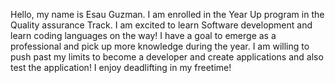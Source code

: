 Hello, my name is Esau Guzman. 
I am enrolled in the Year Up program in the Quality assurance Track.
I am excited to learn Software development and learn coding languages on the way!
I have a goal to emerge as a professional and pick up more knowledge during the year.
I am willing to push past my limits to become a developer and create applications and also test the application!
I enjoy deadlifting in my freetime! 
